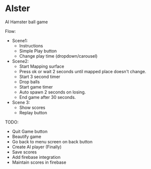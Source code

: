 # Alster
AI Hamster ball game

Flow:
 - Scene1: 
   - Instructions
   - Simple Play button
   - Change play time (dropdown/carousel)
 - Scene2:
   - Start Mapping surface
   - Press ok or wait 2 seconds until mapped place doesn't change.
   - Start 3 second timer
   - Drop balls
   - Start game timer
   - Auto spawn 2 seconds on losing.
   - End game after 30 seconds.
 - Scene 3:
   - Show scores
   - Replay button

TODO:
  - Quit Game button
  - Beautify game
  - Go back to menu screen on back button
  - Create AI player (Finally)
  - Save scores
  - Add firebase integration
  - Maintain scores in firebase
